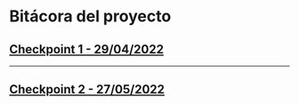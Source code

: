 # Bitácora del proyecto

## [Checkpoint 1 - 29/04/2022](checkpoint1.md)

---

## [Checkpoint 2 - 27/05/2022](checkpoint2.md)
